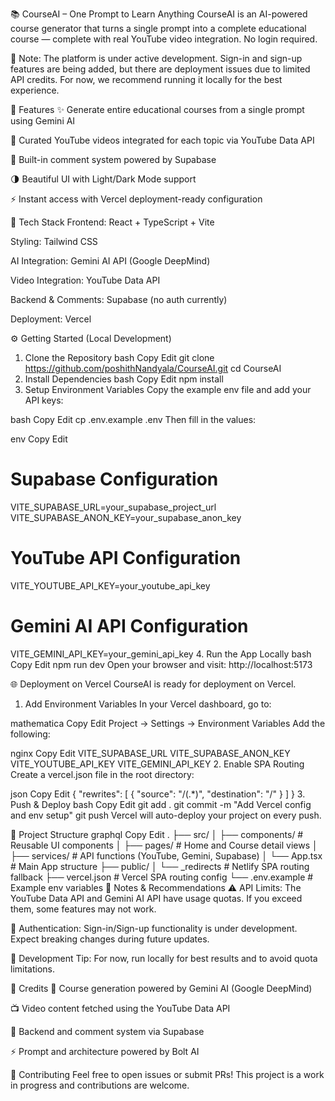 📚 CourseAI – One Prompt to Learn Anything
CourseAI is an AI-powered course generator that turns a single prompt into a complete educational course — complete with real YouTube video integration. No login required.

🚧 Note: The platform is under active development. Sign-in and sign-up features are being added, but there are deployment issues due to limited API credits. For now, we recommend running it locally for the best experience.

🚀 Features
✨ Generate entire educational courses from a single prompt using Gemini AI

🎥 Curated YouTube videos integrated for each topic via YouTube Data API

💬 Built-in comment system powered by Supabase

🌗 Beautiful UI with Light/Dark Mode support

⚡ Instant access with Vercel deployment-ready configuration

🔧 Tech Stack
Frontend: React + TypeScript + Vite

Styling: Tailwind CSS

AI Integration: Gemini AI API (Google DeepMind)

Video Integration: YouTube Data API

Backend & Comments: Supabase (no auth currently)

Deployment: Vercel

⚙️ Getting Started (Local Development)
1. Clone the Repository
bash
Copy
Edit
git clone https://github.com/poshithNandyala/CourseAI.git
cd CourseAI
2. Install Dependencies
bash
Copy
Edit
npm install
3. Setup Environment Variables
Copy the example env file and add your API keys:

bash
Copy
Edit
cp .env.example .env
Then fill in the values:

env
Copy
Edit
# Supabase Configuration
VITE_SUPABASE_URL=your_supabase_project_url
VITE_SUPABASE_ANON_KEY=your_supabase_anon_key

# YouTube API Configuration
VITE_YOUTUBE_API_KEY=your_youtube_api_key

# Gemini AI API Configuration
VITE_GEMINI_API_KEY=your_gemini_api_key
4. Run the App Locally
bash
Copy
Edit
npm run dev
Open your browser and visit: http://localhost:5173

🌐 Deployment on Vercel
CourseAI is ready for deployment on Vercel.

1. Add Environment Variables
In your Vercel dashboard, go to:

mathematica
Copy
Edit
Project → Settings → Environment Variables
Add the following:

nginx
Copy
Edit
VITE_SUPABASE_URL
VITE_SUPABASE_ANON_KEY
VITE_YOUTUBE_API_KEY
VITE_GEMINI_API_KEY
2. Enable SPA Routing
Create a vercel.json file in the root directory:

json
Copy
Edit
{
  "rewrites": [
    { "source": "/(.*)", "destination": "/" }
  ]
}
3. Push & Deploy
bash
Copy
Edit
git add .
git commit -m "Add Vercel config and env setup"
git push
Vercel will auto-deploy your project on every push.

📁 Project Structure
graphql
Copy
Edit
.
├── src/
│   ├── components/        # Reusable UI components
│   ├── pages/             # Home and Course detail views
│   ├── services/          # API functions (YouTube, Gemini, Supabase)
│   └── App.tsx            # Main App structure
├── public/
│   └── _redirects         # Netlify SPA routing fallback
├── vercel.json            # Vercel SPA routing config
└── .env.example           # Example env variables
📝 Notes & Recommendations
⚠️ API Limits: The YouTube Data API and Gemini AI API have usage quotas. If you exceed them, some features may not work.

🔐 Authentication: Sign-in/Sign-up functionality is under development. Expect breaking changes during future updates.

🧪 Development Tip: For now, run locally for best results and to avoid quota limitations.

🙏 Credits
🤖 Course generation powered by Gemini AI (Google DeepMind)

📺 Video content fetched using the YouTube Data API

🔧 Backend and comment system via Supabase

⚡ Prompt and architecture powered by Bolt AI

📣 Contributing
Feel free to open issues or submit PRs! This project is a work in progress and contributions are welcome.
